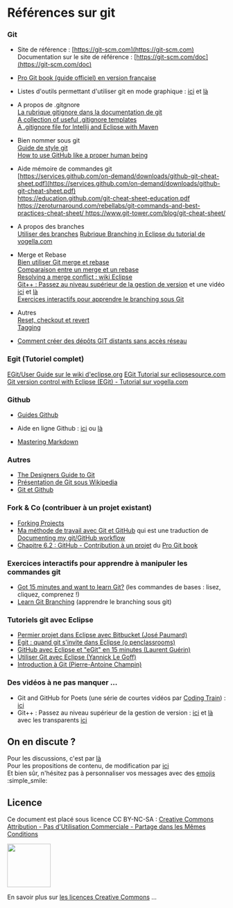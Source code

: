 # Références sur git


### Git
- Site de référence : [https://git-scm.com](https://git-scm.com)   
Documentation sur le site de référence : [https://git-scm.com/doc](https://git-scm.com/doc)

- [Pro Git book (guide officiel) en version française](https://git-scm.com/book/fr/v2)

- Listes d'outils permettant d'utiliser git en mode graphique : [ici](https://git-scm.com/downloads/guis) et [là](https://git.wiki.kernel.org/index.php/InterfacesFrontendsAndTools#Graphical_Interfaces)

- A propos de .gitgnore   
[La rubrique gitignore dans la documentation de git](https://git-scm.com/docs/gitignore#_pattern_format)    
[A collection of useful .gitignore templates](https://github.com/github/gitignore)      
[A .gitignore file for Intellij and Eclipse with Maven](http://gary-rowe.com/agilestack/2012/10/12/a-gitignore-file-for-intellij-and-eclipse-with-maven/)     


- Bien nommer sous git   
[Guide de style git](https://github.com/pierreroth64/git-style-guide)  
[How to use GitHub like a proper human being](https://stories.devacademy.la/how-to-use-github-like-a-proper-human-being-1a9c895c4e13#.wwf99js5w)


- Aide mémoire de commandes git    
[https://services.github.com/on-demand/downloads/github-git-cheat-sheet.pdf](https://services.github.com/on-demand/downloads/github-git-cheat-sheet.pdf)  
[https://education.github.com/git-cheat-sheet-education.pdf  ](https://education.github.com/git-cheat-sheet-education.pdf  )
[https://zeroturnaround.com/rebellabs/git-commands-and-best-practices-cheat-sheet/ ](https://zeroturnaround.com/rebellabs/git-commands-and-best-practices-cheat-sheet/ ) 
[https://www.git-tower.com/blog/git-cheat-sheet/ ](https://www.git-tower.com/blog/git-cheat-sheet/ )


- A propos des branches  
[Utiliser des branches](https://fr.atlassian.com/git/tutorials/using-branches/git-merge)
[Rubrique Branching in Eclipse du tutorial de vogella.com](http://www.vogella.com/tutorials/EclipseGit/article.html#branching-in-eclipse)   


- Merge et Rebase  
[Bien utiliser Git merge et rebase](http://www.git-attitude.fr/2014/05/04/bien-utiliser-git-merge-et-rebase)  
[Comparaison entre un merge et un rebase](https://fr.atlassian.com/git/tutorials/merging-vs-rebasing)    
[Resolving a merge conflict : wiki Eclipse](http://wiki.eclipse.org/EGit/User_Guide#Resolving_a_merge_conflict)           
[Git++ : Passez au niveau supérieur de la gestion de version](http://webadeo.github.io/git-simpler-better-faster-stronger/#1.0) et une vidéo [ici](https://www.youtube.com/watch?v=m0_C2cfM9IM) et [là](https://www.youtube.com/watch?v=rt-9mPaYtKo)  
[Exercices interactifs pour apprendre le branching sous Git](http://learngitbranching.js.org/)


- Autres  
[Reset, checkout et revert](https://fr.atlassian.com/git/tutorials/resetting-checking-out-and-reverting)  
[Tagging](http://wiki.eclipse.org/EGit/User_Guide#Tagging)

- [Comment créer des dépôts GIT distants sans accès réseau](http://blog.xebia.fr/2017/01/17/git-depots-distants-sans-acces-reseau/)


### Egit (Tutoriel complet)
 
[EGit/User Guide sur le wiki d'eclipse.org](http://wiki.eclipse.org/EGit/User_Guide)
[EGit Tutorial sur eclipsesource.com](http://eclipsesource.com/blogs/tutorials/egit-tutorial/)  
[Git version control with Eclipse (EGit) - Tutorial sur vogella.com](http://www.vogella.com/tutorials/EclipseGit/article.html)  



### Github

- [Guides Github](https://guides.github.com)
  
- Aide en ligne Github : [ici](https://help.github.com/enterprise/2.8/user/categories/bootcamp/)
 ou [là](https://help.github.com/) 
 
- [Mastering Markdown](https://guides.github.com/features/mastering-markdown/)


### Autres
- [The Designers Guide to Git](https://blog.marvelapp.com/designers-guide-git/)  
- [Présentation de Git sous Wikipedia](https://fr.wikipedia.org/wiki/Git)
- [Git et Github](http://fr.slideshare.net/ThibaultVlacich/prsentation-git-github)


### Fork & Co (contribuer à un projet existant)

- [Forking Projects](https://guides.github.com/activities/forking/)
- [Ma méthode de travail avec Git et GitHub](https://tech.mozfr.org/post/2016/04/16/Ma-methode-de-travail-avec-Git-et-GitHub) qui est une traduction de [Documenting my git/GitHub workflow](http://www.otsukare.info/2016/04/14/git-workflow)
- [Chapitre 6.2 : GitHub - Contribution à un projet](https://git-scm.com/book/fr/v2/GitHub-Contribution-%C3%A0-un-projet) du [Pro Git book](https://git-scm.com/book/fr/v2)



###  Exercices interactifs pour apprendre à manipuler les commandes git

- [Got 15 minutes and want to learn Git?](https://try.github.io/levels/1/challenges/1) (les commandes de bases : lisez, cliquez, comprenez !)
- [Learn Git Branching](http://learngitbranching.js.org/) (apprendre le branching sous git)


###  Tutoriels git avec Eclipse  
- [Permier projet dans Eclipse avec Bitbucket (José Paumard)](http://blog.paumard.org/tutoriaux/eclipse-bitbucket)    
- [Egit : quand git s'invite dans Eclipse (o penclassrooms)](https://openclassrooms.com/courses/egit-quand-git-s-invite-dans-eclipse) 
- [GitHub avec Eclipse et "eGit" en 15 minutes (Laurent Guérin)](http://javablabla.blogspot.fr/2013/03/eclipse-egit-github-tuto.html)  
- [Utiliser Git avec Eclipse (Yannick Le Goff)](https://ylegoff.com/2014/08/27/utiliser-git-eclipse)
- [Introduction à Git (Pierre-Antoine Champin)](http://liris.cnrs.fr/~pchampin/enseignement/intro-git/) 


###  Des vidéos à ne pas manquer ...

- Git and GitHub for Poets (une série de courtes vidéos par [Coding Train](https://twitter.com/thecodingtrain)) : [ici](https://www.youtube.com/playlist?list=PLRqwX-V7Uu6ZF9C0YMKuns9sLDzK6zoiV)
- Git++ : Passez au niveau supérieur de la gestion de version : [ici](https://www.youtube.com/watch?v=m0_C2cfM9IM) et [là](https://www.youtube.com/watch?v=rt-9mPaYtKo) avec les transparents [ici](http://webadeo.github.io/git-simpler-better-faster-stronger/#1.0)
 
## On en discute ?
Pour les discussions, c'est par [là](https://github.com/iblasquez/tuto_git/issues)  
Pour les propositions de contenu, de modification par [ici](https://github.com/iblasquez/tuto_git/pulls)  
Et bien sûr, n'hésitez pas à personnaliser vos messages avec des [emojis](http://www.webpagefx.com/tools/emoji-cheat-sheet/) :simple_smile:

## Licence

Ce document est placé sous licence CC BY-NC-SA :  [Creative Commons
Attribution - Pas d'Utilisation Commerciale - Partage dans les Mêmes Conditions](https://creativecommons.org/licenses/by-nc-sa/4.0/)

<img src="https://licensebuttons.net/l/by-nc-sa/3.0/88x31.png" width="100">

En savoir plus sur [les licences Creative Commons](https://creativecommons.org/licenses/?lang=fr-FR) ...



